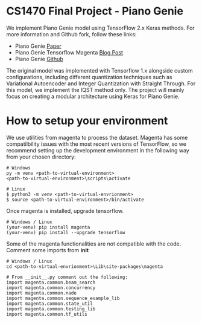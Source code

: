 # CS1470 Final Project - Piano Genie
We implement Piano Genie model using TensorFlow 2.x Keras methods. For more information and Github fork, follow these links:
* Piano Genie [Paper](https://arxiv.org/pdf/1810.05246.pdf)
* Piano Genie Tensorflow Magenta [Blog Post](https://magenta.tensorflow.org/pianogenie)
* Piano Genie [Github](https://github.com/tensorflow/magenta/tree/master/magenta/models/piano_genie)

The original model was implemented with Tensorflow 1.x alongside custom configurations, including different quantization techniques such as Variational Autoencoder and Integer Quantization with Straight Through. For this model, we implement the IQST method only. The project will mainly focus on creating a modular architecture using Keras for Piano Genie.

# How to setup your environment
We use utilities from magenta to process the dataset. Magenta has some compatilbility issues with the most recent versions of TensorFlow, so we recommend setting up the development environment in the following way from your chosen directory:
```
# Windows
py -m venv <path-to-virtual-environment>
<path-to-virtual-environment>\scripts\activate

# Linux
$ python3 -m venv <path-to-virtual-envrionment>
$ source <path-to-virtual-environment>/bin/activate
```

Once magenta is installed, upgrade tensorflow.
```
# Windows / Linux
(your-venv) pip install magenta
(your-venv) pip install --upgrade tensorflow
```

Some of the magenta functionalities are not compatible with the code. Comment some imports from __init__
```
# Windows / Linux
cd <path-to-virtual-envrionment>\Lib\site-packages\magenta

# From __init__.py comment out the following:
import magenta.common.beam_search
import magenta.common.concurrency
import magenta.common.nade
import magenta.common.sequence_example_lib
import magenta.common.state_util
import magenta.common.testing_lib
import magenta.common.tf_utils

```
